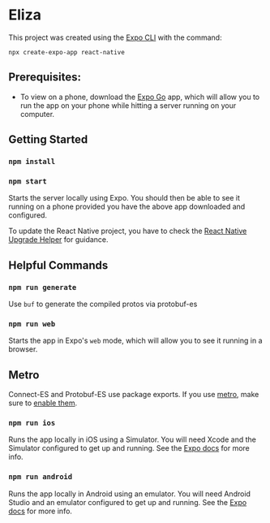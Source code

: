 # Eliza

This project was created using the [Expo CLI](https://docs.expo.dev/workflow/expo-cli/) with the command:

`npx create-expo-app react-native`

## Prerequisites:

* To view on a phone, download the [Expo Go](https://expo.dev/client) app, which will allow you to run the app on your
phone while hitting a server running on your computer.

## Getting Started

### `npm install`
### `npm start`

Starts the server locally using Expo.  You should then be able to see it running on a phone provided you have the above
app downloaded and configured.

To update the React Native project, you have to check the 
[React Native Upgrade Helper](https://react-native-community.github.io/upgrade-helper/) for guidance.

## Helpful Commands

### `npm run generate`

Use `buf` to generate the compiled protos via protobuf-es

### `npm run web`

Starts the app in Expo's `web` mode, which will allow you to see it running in a browser.

## Metro

Connect-ES and Protobuf-ES use package exports. If you use [metro](https://github.com/facebook/metro), 
make sure to [enable them](https://metrobundler.dev/docs/package-exports/).

### `npm run ios`

Runs the app locally in iOS using a Simulator. You will need Xcode and the Simulator configured to get up and running. See the [Expo docs](https://docs.expo.dev/workflow/ios-simulator/) for more info.

### `npm run android`

Runs the app locally in Android using an emulator. You will need Android Studio and an emulator configured to get up and running. See the [Expo docs](https://docs.expo.dev/workflow/android-studio-emulator/) for more info.
